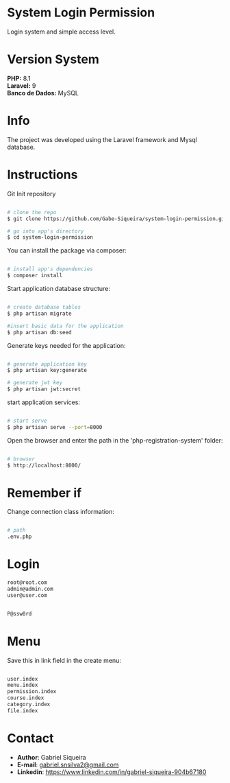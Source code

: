 # System Login Permission

Login system and simple access level.

# Version System

**PHP:** 8.1 <br/>
**Laravel:** 9 <br/>
**Banco de Dados:** MySQL <br/>

# Info

The project was developed using the Laravel framework and Mysql database.

# Instructions

Git Init repository

```bash

# clone the repo
$ git clone https://github.com/Gabe-Siqueira/system-login-permission.git

# go into app's directory
$ cd system-login-permission

```

You can install the package via composer:

```bash

# install app's dependencies
$ composer install

```

Start application database structure:

```bash

# create database tables
$ php artisan migrate

#insert basic data for the application
$ php artisan db:seed

```

Generate keys needed for the application:

```bash

# generate application key
$ php artisan key:generate

# generate jwt key
$ php artisan jwt:secret

```

start application services:

```bash

# start serve
$ php artisan serve --port=8000

```

Open the browser and enter the path in the 'php-registration-system' folder:

```bash

# browser
$ http://localhost:8000/

```

# Remember if

Change connection class information:

```bash

# path
.env.php

```

# Login

```bash
root@root.com 
admin@admin.com 
user@user.com 

```

```bash

P@ssw0rd

```

# Menu

Save this in link field in the create menu:

```bash

user.index
menu.index
permission.index
course.index
category.index
file.index

```

# Contact
- **Author**: Gabriel Siqueira
- **E-mail**: gabriel.snsilva2@gmail.com
- **Linkedin**: https://www.linkedin.com/in/gabriel-siqueira-904b67180
